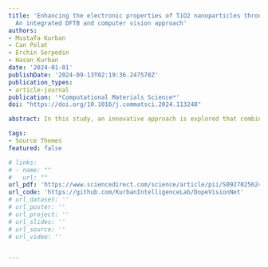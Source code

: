 ```yaml
---
title: 'Enhancing the electronic properties of TiO2 nanoparticles through carbon doping:
  An integrated DFTB and computer vision approach'
authors:
- Mustafa Kurban
- Can Polat
- Erchin Serpedin
- Hasan Kurban
date: '2024-01-01'
publishDate: '2024-09-13T02:19:36.247578Z'
publication_types:
- article-journal
publication: '*Computational Materials Science*'
doi: "https://doi.org/10.1016/j.commatsci.2024.113248"

abstract: In this study, an innovative approach is explored that combines Density Functional Tight Binding (DFTB) with Computer Vision (CV) techniques to analyze the electronic structure and enhance the photocatalytic capabilities of carbon-doped titanium oxide nanoparticles (C-doped TiO₂ NPs). The findings reveal that C doping, in levels ranging from 0.1% to 0.6%, progressively alters the material’s electronic structure and photocatalytic activity. Specifically, the energy gap decreases significantly from 3.160 eV for undoped TiO₂ to 0.565 eV at 0.6% doping, with no substantial changes observed beyond 0.6% doping. A notable correlation between increased C doping and a rise in total energy suggests a complex interaction between C incorporation and the energetic as well as structural dynamics of TiO₂ NPs. This interaction could enhance photocatalytic efficiency, especially under visible light, by reducing the band gap through C doping. The use of CV methodologies improves computational efficiency and predictive accuracy. These techniques validate the DFTB results and accelerate the material discovery process via machine learning models. 

tags:
- Source Themes
featured: false

# links:
# - name: ""
#   url: ""
url_pdf: 'https://www.sciencedirect.com/science/article/pii/S0927025624004695'
url_code: 'https://github.com/KurbanIntelligenceLab/DopeVisionNet'
# url_dataset: ''
# url_poster: ''
# url_project: ''
# url_slides: ''
# url_source: ''
# url_video: ''


---
```

